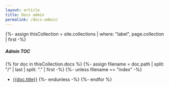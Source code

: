 ```yaml
---
layout: article
title: Docs admin
permalink: /docs-admin/
---
```


{%- assign thisCollection = site.collections
  | where: "label", page.collection
  | first -%}

##### Admin TOC

{% for doc in thisCollection.docs %}
  {%- assign filename = doc.path | split: "/" | last | split: "." | first -%}
  {%- unless filename == "index" -%}
  * [{{doc.title}}]({{doc.url}})
  {%- endunless -%}
{%- endfor %}

<!-- TODO: After merging log shipping, move tags page to /docs-admin -->